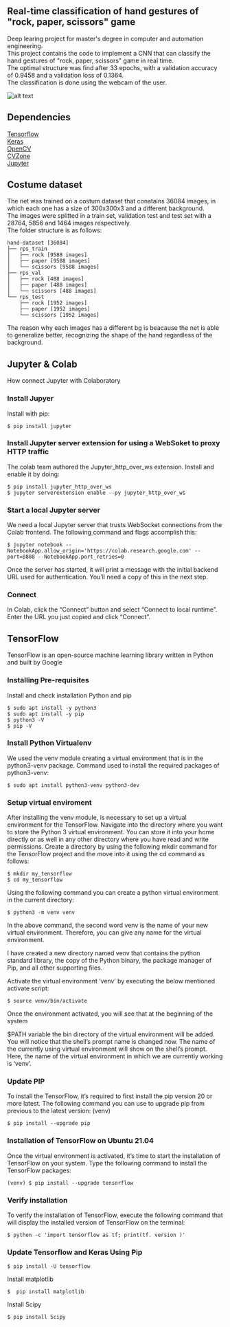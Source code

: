 ## Real-time classification of hand gestures of "rock, paper, scissors" game
Deep learing project for master's degree in computer and automation engineering.  
This project contains the code to implement a CNN that can classify the hand gestures of "rock, paper, scissors" game in real time.  
The optimal structure was find after 33 epochs, with a validation accuracy of 0.9458 and a validation loss of 0.1364.  
The classification is done using the webcam of the user.  


![alt text](https://github.com/AndreaFilippini/rock_paper_scissors_classifier/blob/main/final_result/result.gif?raw=true)

## Dependencies
[Tensorflow](https://www.tensorflow.org/)  
[Keras](https://keras.io/)  
[OpenCV](https://opencv.org/)  
[CVZone](https://www.computervision.zone/)  
[Jupyter](https://jupyter.org/)  

## Costume dataset
The net was trained on a costum dataset that conatains 36084 images, in which each one has a size of 300x300x3 and a different background.  
The images were splitted in a train set, validation test and test set with a 28764, 5856 and 1464 images respectively.  
The folder structure is as follows:
```
hand-dataset [36084]  
├── rps_train  
│   ├── rock [9588 images]  
│   ├── paper [9588 images]  
│   └── scissors [9588 images]  
├── rps_val
│   ├── rock [488 images]
│   ├── paper [488 images]
│   └── scissors [488 images]
└── rps_test
    ├── rock [1952 images]
    ├── paper [1952 images]
    └── scissors [1952 images]
```
The reason why each images has a different bg is beacause the net is able to generalize better, recognizing the shape of the hand regardless of the background.

## Jupyter & Colab
How connect Jupyter with Colaboratory
### Install Jupyer 
Install with pip:
```
$ pip install jupyter
```
### Install Jupyter server extension for using a WebSoket to proxy HTTP traffic
The colab team authored the Jupyter_http_over_ws extension. Install and enable it by doing:
```
$ pip install jupyter_http_over_ws
$ jupyter serverextension enable --py jupyter_http_over_ws
```
### Start a local Jupyter server
We need a local Jupyter server that trusts WebSocket connections from the Colab frontend. The following command and flags accomplish this:
```
$ jupyter notebook --NotebookApp.allow_origin='https://colab.research.google.com' --port=8888 --NotebookApp.port_retries=0
```
Once the server has started, it will print a message with the initial backend URL used for authentication. You’ll need a copy of this in the next step.
### Connect
In Colab, click the “Connect” button and select “Connect to local runtime”. Enter the URL you just copied and click “Connect”.
## TensorFlow
TensorFlow is an open-source machine learning library written in Python and built by Google
### Installing Pre-requisites
Install and check installation Python and pip
```
$ sudo apt install -y python3
$ sudo apt install -y pip
$ python3 -V
$ pip -V
```
### Install Python Virtualenv
We used the venv module creating a virtual environment that is in the python3-venv package. Command used to install the required packages of python3-venv:
```
$ sudo apt install python3-venv python3-dev
```
### Setup virtual enviroment
After installing the venv module, is necessary to set up a virtual environment for the TensorFlow. Navigate into the directory where you want to store the Python 3 virtual environment. You can store it into your home directly or as well in any other directory where you have read and write permissions. Create a directory by using the following mkdir command for the TensorFlow project and the move into it using the cd command as follows:
```
$ mkdir my_tensorflow
$ cd my_tensorflow
```
Using the following command you can create a python virtual environment in the current directory:
```
$ python3 -m venv venv
```
In the above command, the second word venv is the name of your new virtual environment. Therefore, you can give any name for the virtual environment.

I have created a new directory named venv that contains the python standard library, the copy of the Python binary, the package manager of Pip, and all other supporting files.

Activate the virtual environment ‘venv’ by executing the below mentioned activate script:
```
$ source venv/bin/activate
```
Once the environment activated, you will see that at the beginning of the system

$PATH variable the bin directory of the virtual environment will be added. You will notice that the shell’s prompt name is changed now. The name of the currently using virtual environment will show on the shell’s prompt. Here, the name of the virtual environment in which we are currently working is ‘venv’.
### Update PIP
To install the TensorFlow, it’s required to first install the pip version 20 or more latest. The following command you can use to upgrade pip from previous to the latest version: (venv)
```
$ pip install --upgrade pip
```
### Installation of TensorFlow on Ubuntu 21.04
Once the virtual environment is activated, it’s time to start the installation of TensorFlow on your system. Type the following command to install the TensorFlow packages:
```
(venv) $ pip install --upgrade tensorflow
```
### Verify installation
To verify the installation of TensorFlow, execute the following command that will display the installed version of TensorFlow on the terminal:
```
$ python -c 'import tensorflow as tf; print(tf. version )'
```
### Update Tensorflow and Keras Using Pip
```
$ pip install -U tensorflow
```
Install matplotlib
```
$  pip install matplotlib
```
Install Scipy
```
$ pip install Scipy
```
